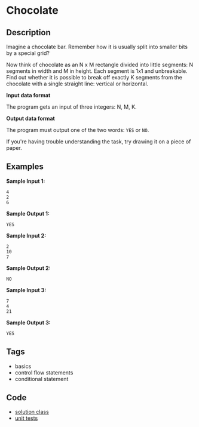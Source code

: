 # Chocolate

## Description
Imagine a chocolate bar. Remember how it is usually split into smaller bits by a special grid?

Now think of chocolate as an N x M rectangle divided into little segments: N segments in width and M in height. Each segment is 1x1 and unbreakable. Find out whether it is possible to break off exactly K segments from the chocolate with a single straight line: vertical or horizontal.

**Input data format**

The program gets an input of three integers: N, M, K.

**Output data format**

The program must output one of the two words: `YES` or `NO`.

If you're having trouble understanding the task, try drawing it on a piece of paper.

## Examples
**Sample Input 1:**
```console
4
2
6
```

**Sample Output 1:**
```console
YES
```

**Sample Input 2:**
```console
2
10
7
```

**Sample Output 2:**
```console
NO
```

**Sample Input 3:**
```console
7
4
21
```

**Sample Output 3:**
```console
YES
```

## Tags
- basics
- control flow statements
- conditional statement

## Code
- [solution class](./src/main/java/Solution.java)
- [unit tests](./src/test/java/SomeParamTest.java)